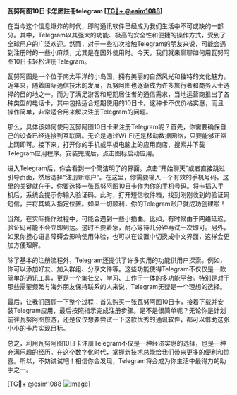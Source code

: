 **瓦努阿图10日卡怎麽註冊telegram [[TG💪+ @esim1088](https://t.me/s/esim1088)]**

在当今这个信息爆炸的时代，即时通讯软件已经成为我们生活中不可或缺的一部分。其中，Telegram以其强大的功能、极高的安全性和便捷的操作方式，受到了全球用户的广泛欢迎。然而，对于一些初次接触Telegram的朋友来说，可能会遇到注册时的一些小麻烦，尤其是在国外使用时。今天，我们就来聊聊如何用瓦努阿图10日卡轻松注册Telegram。

瓦努阿图是一个位于南太平洋的小岛国，拥有美丽的自然风光和独特的文化魅力。近年来，随着国际通信技术的发展，瓦努阿图也逐渐成为许多旅行者和商务人士选择的目的地之一。而为了满足游客和短期居住者的通信需求，当地运营商推出了各种类型的电话卡，其中包括适合短期使用的10日卡。这种卡不仅价格实惠，而且操作简单，非常适合用来解决注册Telegram的问题。

那么，具体该如何使用瓦努阿图10日卡来注册Telegram呢？首先，你需要确保自己的设备已经连接到互联网。无论是通过Wi-Fi还是移动数据网络，只要能够正常上网即可。接下来，打开你的手机或平板电脑上的应用商店，搜索并下载Telegram应用程序。安装完成后，点击图标启动应用。

进入Telegram后，你会看到一个简洁明了的界面。点击“开始聊天”或者直接跳过引导页面，然后选择“注册新账户”。在这里，你需要输入一个有效的手机号码。这里的关键就在于，你要选择一张瓦努阿图10日卡作为你的手机号码。将卡插入手机后，系统会提示你输入验证码。此时，打开短信收件箱，找到刚刚收到的验证码短信，并将其填入指定位置。如果一切顺利，你的Telegram账户就成功创建啦！

当然，在实际操作过程中，可能会遇到一些小插曲。比如，有时候由于网络延迟，验证码可能不会立即到达。这时不要着急，耐心等待几分钟再试一次即可。另外，如果你担心语言障碍会影响使用体验，也可以在设置中切换成中文界面，这样会更加方便理解。

除了基本的注册流程外，Telegram还提供了许多实用的功能供用户探索。例如，你可以添加好友、加入群组、分享文件等。这些功能使得Telegram不仅仅是一款简单的通讯工具，更是一个集社交、学习、工作于一体的多功能平台。特别是对于那些需要频繁与海外朋友保持联系的人来说，Telegram无疑是一个理想的选择。

最后，让我们回顾一下整个过程：首先购买一张瓦努阿图10日卡，接着下载并安装Telegram应用，最后按照指示完成注册步骤。是不是很简单呢？无论你是计划前往瓦努阿图旅游，还是仅仅想要尝试一下这款优秀的通讯软件，都可以借助这张小小的卡片实现目标。

总之，利用瓦努阿图10日卡注册Telegram不仅是一种经济实惠的选择，也是一种充满乐趣的经历。在这个数字化时代，掌握新技术总能给我们带来更多的便利和惊喜。所以，不妨试试吧！相信你会发现，Telegram将会成为你生活中最得力的助手之一。

[[TG💪+ @esim1088](https://t.me/s/esim1088) ![Image](https://i.postimg.cc/4NQfJmqS/Snipaste-2025-05-13-00-14-12.png)]
